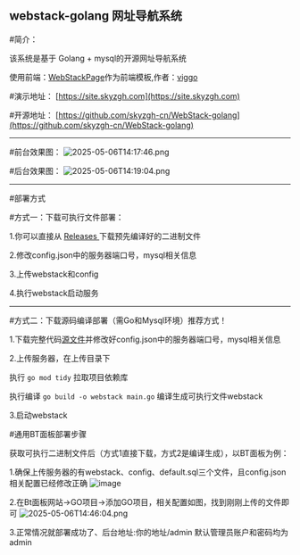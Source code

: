  **webstack-golang 网址导航系统**
----------
#简介：

该系统是基于 Golang + mysql的开源网址导航系统

使用前端：[WebStackPage](https://github.com/WebStackPage/WebStackPage.github.io)作为前端模板,作者：[viggo](https://www.viggoz.com/)

#演示地址：
[https://site.skyzgh.com](https://site.skyzgh.com)

#开源地址：
[https://github.com/skyzgh-cn/WebStack-golang](https://github.com/skyzgh-cn/WebStack-golang)

----------


#前台效果图：
![2025-05-06T14:17:46.png][1]

#后台效果图：
![2025-05-06T14:19:04.png][2]


----------
#部署方式

#方式一：下载可执行文件部署：

1.你可以直接从 [Releases ](https://github.com/skyzgh-cn/WebStack-golang/releases)下载预先编译好的二进制文件

2.修改config.json中的服务器端口号，mysql相关信息

3.上传webstack和config

4.执行webstack启动服务


----------


#方式二：下载源码编译部署（需Go和Mysql环境）推荐方式！

1.下载完整代码[源文件](https://github.com/skyzgh-cn/WebStack-golang/archive/refs/tags/v1.0.0.zip)并修改好config.json中的服务器端口号，mysql相关信息

2.上传服务器，在上传目录下

 执行 `go mod tidy` 拉取项目依赖库
 
执行编译 `go build -o webstack main.go` 编译生成可执行文件webstack

3.启动webstack 

#通用BT面板部署步骤

获取可执行二进制文件后（方式1直接下载，方式2是编译生成），以BT面板为例：

1.确保上传服务器的有webstack、config、default.sql三个文件，且config.json相关配置已经修改正确
![image](https://github.com/user-attachments/assets/4422594b-6ce5-4fe0-a493-c7a530765218)


2.在Bt面板网站->GO项目->添加GO项目，相关配置如图，找到刚刚上传的文件即可
![2025-05-06T14:46:04.png][4]

3.正常情况就部署成功了、后台地址:你的地址/admin 默认管理员账户和密码均为admin


  [1]: https://blog.skyzgh.com/usr/uploads/2025/05/1645397260.png
  [2]: https://blog.skyzgh.com/usr/uploads/2025/05/3665417208.png
  [3]: https://blog.skyzgh.com/usr/uploads/2025/05/1055621062.png
  [4]: https://blog.skyzgh.com/usr/uploads/2025/05/31828951.png
